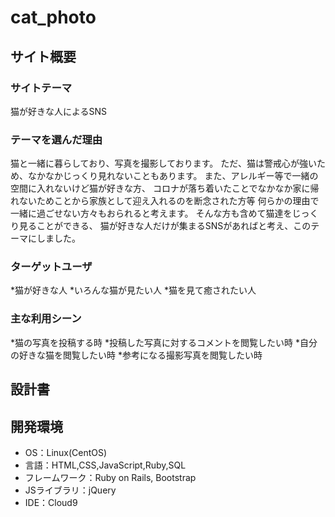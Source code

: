 # cat_photo

## サイト概要
### サイトテーマ
猫が好きな人によるSNS

### テーマを選んだ理由
猫と一緒に暮らしており、写真を撮影しております。
ただ、猫は警戒心が強いため、なかなかじっくり見れないこともあります。
また、アレルギー等で一緒の空間に入れないけど猫が好きな方、
コロナが落ち着いたことでなかなか家に帰れないためことから家族として迎え入れるのを断念された方等
何らかの理由で一緒に過ごせない方々もおられると考えます。
そんな方も含めて猫達をじっくり見ることができる、
猫が好きな人だけが集まるSNSがあればと考え、このテーマにしました。


### ターゲットユーザ
*猫が好きな人
*いろんな猫が見たい人
*猫を見て癒されたい人

### 主な利用シーン
*猫の写真を投稿する時
*投稿した写真に対するコメントを閲覧したい時
*自分の好きな猫を閲覧したい時
*参考になる撮影写真を閲覧したい時




## 設計書


## 開発環境
- OS：Linux(CentOS)
- 言語：HTML,CSS,JavaScript,Ruby,SQL
- フレームワーク：Ruby on Rails, Bootstrap
- JSライブラリ：jQuery
- IDE：Cloud9
